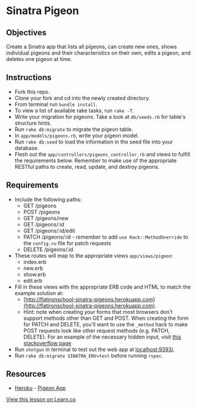 # Sinatra Pigeon

## Objectives

Create a Sinatra app that lists all pigeons, can create new ones, shows individual pigeons and their characteristics on their own, edits a pigeon, and deletes one pigeon at time.

## Instructions

* Fork this repo.
* Clone your fork and cd into the newly created directory.
* From terminal run `bundle install`.
* To view a list of available rake tasks, run `rake -T`.
* Write your migration for pigeons. Take a look at `db/seeds.rb` for table's structure hints.
* Run `rake db:migrate` to migrate the pigeon table.
* In `app/models/pigeons.rb`, write your pigeon model.
* Run `rake db:seed` to load the information in the seed file into your database.
* Flesh out the `app/controllers/pigeons_controller.rb` and views to fulfill the requirements below. Remember to make use of the appropriate RESTful paths to create, read, update, and destroy pigeons.

## Requirements
* Include the following paths:
  * GET /pigeons
  * POST /pigeons
  * GET /pigeons/new
  * GET /pigeons/:id
  * GET /pigeons/:id/edit
  * PATCH /pigeons/:id - remember to add `use Rack::MethodOverride` to the `config.ru` file for patch requests
  * DELETE /pigeons/:id
* These routes will map to the appropriate views  `app/views/pigeon`:
  * index.erb
  * new.erb
  * show.erb
  * edit.erb
* Fill in these views with the appropriate ERB code and HTML to match the example solution at:
  * [http://flatironschool-sinatra-pigeons.herokuapp.com](http://flatironschool-sinatra-pigeons.herokuapp.com).
  * Hint: note when creating your forms that most browsers don’t support methods other than GET and POST. When creating the form for PATCH and DELETE, you'll want to use the `_method` hack to make POST requests look like other request methods (e.g. PATCH, DELETE). For an example of the necessary hidden input, visit [this stackoverflow page](http://stackoverflow.com/questions/7005629/how-to-create-a-delete-form-with-restful-routes-in-rails)
* Run `shotgun` in terminal to test out the web app at [localhost:9393/](http://localhost:9393/).
* Run `rake db:migrate SINATRA_ENV=test` before running `rspec`.

## Resources
* [Heroku](http://www.heroku.com/) - [Pigeon App](http://flatironschool-sinatra-pigeons.herokuapp.com)

<a href='https://learn.co/lessons/sinatra-pigeon' data-visibility='hidden'>View this lesson on Learn.co</a>
